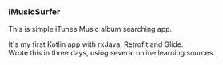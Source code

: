### iMusicSurfer
This is simple iTunes Music album searching app. 

It's my first Kotlin app with rxJava, Retrofit and Glide.  
Wrote this in three days, using several online learning sources.

